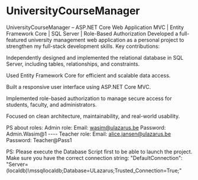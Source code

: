 # UniversityCourseManager

UniversityCourseManager – ASP.NET Core Web Application
MVC | Entity Framework Core | SQL Server | 
Role-Based Authorization Developed a full-featured university management web application as a personal project to strengthen my full-stack development skills. Key contributions:

Independently designed and implemented the relational database in SQL Server, including tables, relationships, and constraints.

Used Entity Framework Core for efficient and scalable data access.

Built a responsive user interface using ASP.NET Core MVC.

Implemented role-based authorization to manage secure access for students, faculty, and administrators.

Focused on clean architecture, maintainability, and real-world usability.

PS about roles:
Admin role: Email: wasim@ulazarus.be  Password: Admin.Wasim@1 ----   Teacher role: Email: alice.jansen@ulazarus.be   Password: Teacher@Pass1

PS: Please execute the Database Script first to be able to launch the project.
Make sure you have the correct connection string:
"DefaultConnection": "Server=(localdb)\\mssqllocaldb;Database=ULazarus;Trusted_Connection=True;"

